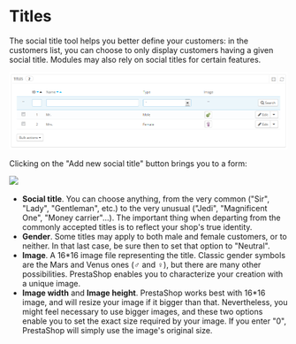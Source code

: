 # Titles

The social title tool helps you better define your customers: in the customers list, you can choose to only display customers having a given social title. Modules may also rely on social titles for certain features.

![](../../../../.gitbook/assets/23789579%20%284%29%20%282%29.png)

Clicking on the "Add new social title" button brings you to a form:

![](../../../../.gitbook/assets/30670853%20%284%29.png)

* **Social title**. You can choose anything, from the very common \("Sir", "Lady", "Gentleman", etc.\) to the very unusual \("Jedi", "Magnificent One", "Money carrier"...\). The important thing when departing from the commonly accepted titles is to reflect your shop's true identity.
* **Gender**. Some titles may apply to both male and female customers, or to neither. In that last case, be sure then to set that option to "Neutral".
* **Image**. A 16\*16 image file representing the title. Classic gender symbols are the Mars and Venus ones \(♂ and ♀\), but there are many other possibilities. PrestaShop enables you to characterize your creation with a unique image.
* **Image width** and **Image height**. PrestaShop works best with 16\*16 image, and will resize your image if it bigger than that. Nevertheless, you might feel necessary to use bigger images, and these two options enable you to set the exact size required by your image. If you enter "0", PrestaShop will simply use the image's original size.

